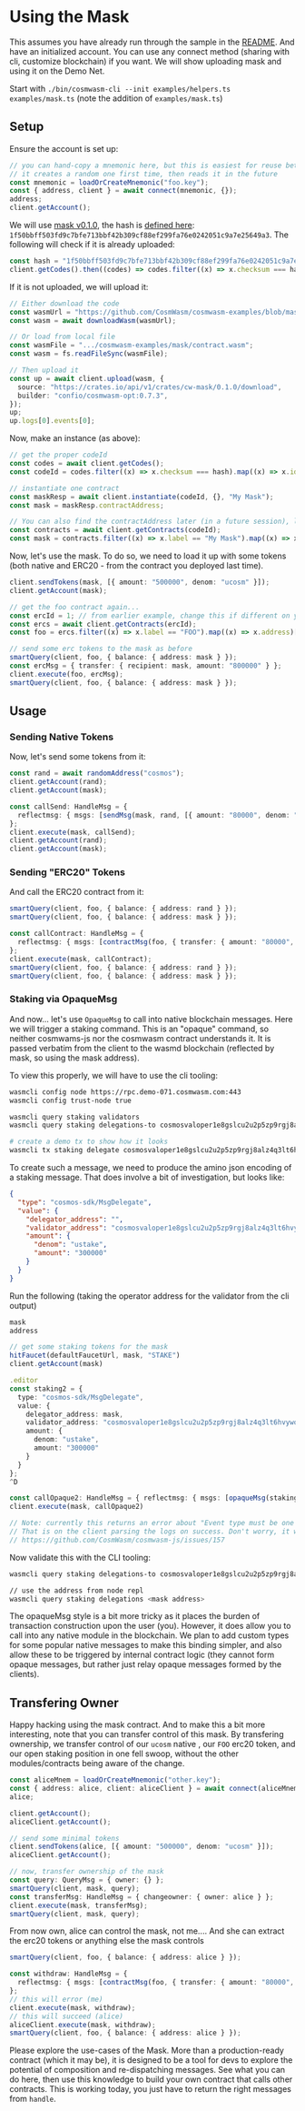 # Using the Mask

This assumes you have already run through the sample in the [README](./README.md).
And have an initialized account. You can use any connect method (sharing with cli,
customize blockchain) if you want. We will show uploading mask and using it
on the Demo Net.

Start with `./bin/cosmwasm-cli --init examples/helpers.ts examples/mask.ts`
(note the addition of `examples/mask.ts`)

## Setup

Ensure the account is set up:

```ts
// you can hand-copy a mnemonic here, but this is easiest for reuse between sessions
// it creates a random one first time, then reads it in the future
const mnemonic = loadOrCreateMnemonic("foo.key");
const { address, client } = await connect(mnemonic, {});
address;
client.getAccount();
```

We will use [mask v0.1.0](https://github.com/CosmWasm/cosmwasm-examples/tree/mask-0.1.0/mask),
the hash is [defined here](https://github.com/CosmWasm/cosmwasm-examples/blob/mask-0.1.0/mask/hash.txt):
`1f50bbff503fd9c7bfe713bbf42b309cf88ef299fa76e0242051c9a7e25649a3`. The following will check if
it is already uploaded:

```ts
const hash = "1f50bbff503fd9c7bfe713bbf42b309cf88ef299fa76e0242051c9a7e25649a3";
client.getCodes().then((codes) => codes.filter((x) => x.checksum === hash));
```

If it is not uploaded, we will upload it:

```ts
// Either download the code
const wasmUrl = "https://github.com/CosmWasm/cosmwasm-examples/blob/mask-0.1.0/mask/contract.wasm?raw=true";
const wasm = await downloadWasm(wasmUrl);

// Or load from local file
const wasmFile = ".../cosmwasm-examples/mask/contract.wasm";
const wasm = fs.readFileSync(wasmFile);

// Then upload it
const up = await client.upload(wasm, {
  source: "https://crates.io/api/v1/crates/cw-mask/0.1.0/download",
  builder: "confio/cosmwasm-opt:0.7.3",
});
up;
up.logs[0].events[0];
```

Now, make an instance (as above):

```ts
// get the proper codeId
const codes = await client.getCodes();
const codeId = codes.filter((x) => x.checksum === hash).map((x) => x.id)[0];

// instantiate one contract
const maskResp = await client.instantiate(codeId, {}, "My Mask");
const mask = maskResp.contractAddress;

// You can also find the contractAddress later (in a future session), like:
const contracts = await client.getContracts(codeId);
const mask = contracts.filter((x) => x.label == "My Mask").map((x) => x.address)[0];
```

Now, let's use the mask. To do so, we need to load it up with some tokens
(both native and ERC20 - from the contract you deployed last time).

```ts
client.sendTokens(mask, [{ amount: "500000", denom: "ucosm" }]);
client.getAccount(mask);

// get the foo contract again...
const ercId = 1; // from earlier example, change this if different on your network
const ercs = await client.getContracts(ercId);
const foo = ercs.filter((x) => x.label == "FOO").map((x) => x.address)[0];

// send some erc tokens to the mask as before
smartQuery(client, foo, { balance: { address: mask } });
const ercMsg = { transfer: { recipient: mask, amount: "800000" } };
client.execute(foo, ercMsg);
smartQuery(client, foo, { balance: { address: mask } });
```

## Usage

### Sending Native Tokens

Now, let's send some tokens from it:

```ts
const rand = await randomAddress("cosmos");
client.getAccount(rand);
client.getAccount(mask);

const callSend: HandleMsg = {
  reflectmsg: { msgs: [sendMsg(mask, rand, [{ amount: "80000", denom: "ucosm" }])] },
};
client.execute(mask, callSend);
client.getAccount(rand);
client.getAccount(mask);
```

### Sending "ERC20" Tokens

And call the ERC20 contract from it:

```ts
smartQuery(client, foo, { balance: { address: rand } });
smartQuery(client, foo, { balance: { address: mask } });

const callContract: HandleMsg = {
  reflectmsg: { msgs: [contractMsg(foo, { transfer: { amount: "80000", recipient: rand } })] },
};
client.execute(mask, callContract);
smartQuery(client, foo, { balance: { address: rand } });
smartQuery(client, foo, { balance: { address: mask } });
```

### Staking via OpaqueMsg

And now... let's use `OpaqueMsg` to call into native blockchain messages.
Here we will trigger a staking command. This is an "opaque" command, so neither cosmwams-js
nor the cosmwasm contract understands it. It is passed verbatim from the client to
the wasmd blockchain (reflected by mask, so using the mask address).

To view this properly, we will have to use the cli tooling:

```sh
wasmcli config node https://rpc.demo-071.cosmwasm.com:443
wasmcli config trust-node true

wasmcli query staking validators
wasmcli query staking delegations-to cosmosvaloper1e8gslcu2u2p5zp9rgj8alz4q3lt6hvywqppf23

# create a demo tx to show how it looks
wasmcli tx staking delegate cosmosvaloper1e8gslcu2u2p5zp9rgj8alz4q3lt6hvywqppf23 300000ustake --generate-only --chain-id testing
```

To create such a message, we need to produce the amino json encoding of a staking message.
That does involve a bit of investigation, but looks like:

```json
{
  "type": "cosmos-sdk/MsgDelegate",
  "value": {
    "delegator_address": "",
    "validator_address": "cosmosvaloper1e8gslcu2u2p5zp9rgj8alz4q3lt6hvywqppf23",
    "amount": {
      "denom": "ustake",
      "amount": "300000"
    }
  }
}
```

Run the following (taking the operator address for the validator from the cli output)

```ts
mask
address

// get some staking tokens for the mask
hitFaucet(defaultFaucetUrl, mask, "STAKE")
client.getAccount(mask)

.editor
const staking2 = {
  type: "cosmos-sdk/MsgDelegate",
  value: {
    delegator_address: mask,
    validator_address: "cosmosvaloper1e8gslcu2u2p5zp9rgj8alz4q3lt6hvywqppf23",
    amount: {
      denom: "ustake",
      amount: "300000"
    }
  }
};
^D

const callOpaque2: HandleMsg = { reflectmsg: { msgs: [opaqueMsg(staking2)]}};
client.execute(mask, callOpaque2)

// Note: currently this returns an error about "Event type must be one of message, transfer, wasm; got delegate"
// That is on the client parsing the logs on success. Don't worry, it will be fixed soon.
// https://github.com/CosmWasm/cosmwasm-js/issues/157
```

Now validate this with the CLI tooling:

```sh
wasmcli query staking delegations-to cosmosvaloper1e8gslcu2u2p5zp9rgj8alz4q3lt6hvywqppf23

// use the address from node repl
wasmcli query staking delegations <mask address>
```

The opaqueMsg style is a bit more tricky as it places the burden of transaction construction upon the
user (you). However, it does allow you to call into any native module in the blockchain.
We plan to add custom types for some popular native messages to make this binding simpler,
and also allow these to be triggered by internal contract logic (they cannot form opaque messages,
but rather just relay opaque messages formed by the clients).

## Transfering Owner

Happy hacking using the mask contract. And to make this a bit more interesting, note that you can transfer
control of this mask. By transfering ownership, we transfer control of our `ucosm` native , our `FOO` erc20 token,
and our open staking position in one fell swoop, without the other modules/contracts being aware of the change.

```ts
const aliceMnem = loadOrCreateMnemonic("other.key");
const { address: alice, client: aliceClient } = await connect(aliceMnem, {});
alice;

client.getAccount();
aliceClient.getAccount();

// send some minimal tokens
client.sendTokens(alice, [{ amount: "500000", denom: "ucosm" }]);
aliceClient.getAccount();

// now, transfer ownership of the mask
const query: QueryMsg = { owner: {} };
smartQuery(client, mask, query);
const transferMsg: HandleMsg = { changeowner: { owner: alice } };
client.execute(mask, transferMsg);
smartQuery(client, mask, query);
```

From now own, alice can control the mask, not me.... And she can extract the erc20 tokens or anything else the mask controls

```ts
smartQuery(client, foo, { balance: { address: alice } });

const withdraw: HandleMsg = {
  reflectmsg: { msgs: [contractMsg(foo, { transfer: { amount: "80000", recipient: alice } })] },
};
// this will error (me)
client.execute(mask, withdraw);
// this will succeed (alice)
aliceClient.execute(mask, withdraw);
smartQuery(client, foo, { balance: { address: alice } });
```

Please explore the use-cases of the Mask. More than a production-ready contract (which it may be),
it is designed to be a tool for devs to explore the potential of composition and re-dispatching messages.
See what you can do here, then use this knowledge to build your own contract that calls other contracts.
This is working today, you just have to return the right messages from `handle`.
